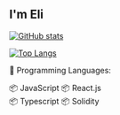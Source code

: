 <h2>I'm Eli </h2>



<!--START_SECTION:waka-->

[![GitHub stats](https://github-readme-stats.vercel.app/api?username=memoriaXII&&count_private=true&show_icons=true)](https://github.com/anuraghazra/github-readme-stats)

[![Top Langs](https://github-readme-stats.vercel.app/api/top-langs/?username=memoriaXII&hide=css,html&layout=compact)](https://github.com/anuraghazra/github-readme-stats)

💬 Programming Languages:

📦 JavaScript 📦 React.js    
📦 Typescript
📦 Solidity

